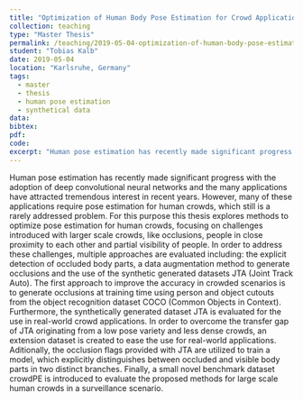```yaml
---
title: "Optimization of Human Body Pose Estimation for Crowd Applications"
collection: teaching
type: "Master Thesis"
permalink: /teaching/2019-05-04-optimization-of-human-body-pose-estimation-for-crowd-applications
student: "Tobias Kalb"
date: 2019-05-04
location: "Karlsruhe, Germany"
tags:
  - master
  - thesis
  - human pose estimation
  - synthetical data
data:
bibtex:
pdf:
code:
excerpt: "Human pose estimation has recently made significant progress with the adoption of deep convolutional neural networks and the many applications have attracted tremendous interest in recent years. However ..."
---
```


Human pose estimation has recently made significant progress with the adoption of deep convolutional neural networks and the many applications have attracted tremendous interest in recent years.
However, many of these applications require pose estimation for human crowds, which still is a rarely addressed problem.
For this purpose this thesis explores methods to optimize pose estimation for human crowds, focusing on challenges introduced with larger scale crowds, like occlusions, people in close proximity to each other and partial visibility of people.
In order to address these challenges, multiple approaches are evaluated including: the explicit detection of occluded body parts, a data augmentation method to generate occlusions and the use of the synthetic generated datasets JTA (Joint Track Auto).
The first approach to improve the accuracy in crowded scenarios is to generate occlusions at training time using person and object cutouts from the object recognition dataset COCO (Common Objects in Context).
Furthermore, the synthetically generated dataset JTA is evaluated for the use in real-world crowd applications.
In order to overcome the transfer gap of JTA originating from a low pose variety and less dense crowds, an extension dataset is created to ease the use for real-world applications.
Aditionally, the occlusion flags provided with JTA are utilized to train a model, which explicitly distinguishes between occluded and visible body parts in two distinct branches.
Finally, a small novel benchmark dataset crowdPE is introduced to evaluate the proposed methods for large scale human crowds in a surveillance scenario.
